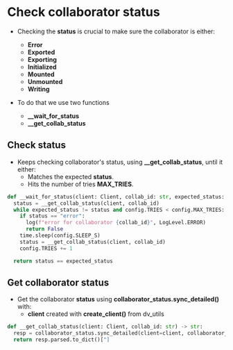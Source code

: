 # Check collaborator status

- Checking the **status** is crucial to make sure the collaborator is either:

  - **Error**
  - **Exported**
  - **Exporting**
  - **Initialized**
  - **Mounted**
  - **Unmounted**
  - **Writing**

- To do that we use two functions
  - **\_\_wait_for_status**
  - **\_\_get_collab_status**

## Check status

- Keeps checking collaborator's status, using **\_\_get_collab_status**, until it either:
  - Matches the expected **status**.
  - Hits the number of tries **MAX_TRIES**.

```python
def __wait_for_status(client: Client, collab_id: str, expected_status: str) -> bool:
  status = __get_collab_status(client, collab_id)
  while expected_status != status and config.TRIES < config.MAX_TRIES:
    if status == "error":
      log(f"error for collaborator {collab_id}", LogLevel.ERROR)
      return False
    time.sleep(config.SLEEP_S)
    status = __get_collab_status(client, collab_id)
    config.TRIES += 1

  return status == expected_status
```

## Get collaborator status

- Get the collaborator **status** using **collaborator_status.sync_detailed()** with:
  - **client** created with **create_client()** from dv_utils

```python
def __get_collab_status(client: Client, collab_id: str) -> str:
  resp = collaborator_status.sync_detailed(client=client, collaborator_id=collab_id)
  return resp.parsed.to_dict()["]
```

